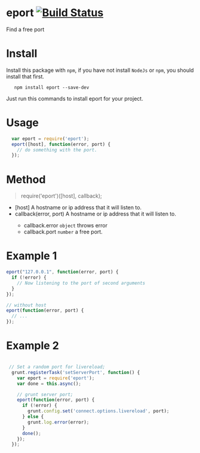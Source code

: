 eport [![Build Status](https://travis-ci.org/luozhihua/eport.svg?branch=master)](http://travis-ci.org/luozhihua/eport)
========

Find a free port

# Install
Install this package with `npm`, if you have not install `NodeJs` or `npm`, you should install that first.
```
   npm install eport --save-dev
```
Just run this commands to install eport for your project.

# Usage
```javascript
  var eport = require('eport');
  eport([host], function(error, port) {
    // do something with the port.
  });
```

# Method
> require('eport')([host], callback);

- [host] <string> A hostname or ip address that it will listen to.
- callback(error, port) <string> A hostname or ip address that it will listen to.
  - callback.error `object` throws error
  - callback.port  `number` a free port.

# Example 1

```javascript
eport("127.0.0.1", function(error, port) {
  if (!error) {
    // Now listening to the port of second arguments
  }
});

// without host
eport(function(error, port) {
  // ...
});

```

# Example 2
```javascript

 // Set a random port for livereload;
  grunt.registerTask('setServerPort', function() {
    var eport = require('eport');
    var done = this.async();

    // grunt server port;
    eport(function(error, port) {
      if (!error) {
        grunt.config.set('connect.options.livereload', port);
      } else {
        grunt.log.error(error);
      }
      done();
    });
  });
```
